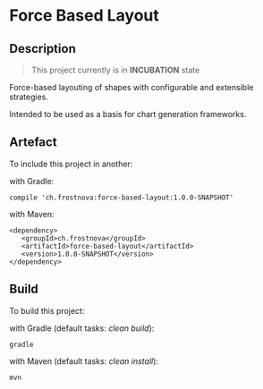 # Force Based Layout

## Description

> This project currently is in **INCUBATION** state

Force-based layouting of shapes with configurable and extensible strategies.

Intended to be used as a basis for chart generation frameworks.

## Artefact

To include this project in another:

with Gradle:

    compile 'ch.frostnova:force-based-layout:1.0.0-SNAPSHOT'

with Maven:

    <dependency>
       <groupId>ch.frostnova</groupId>
       <artifactId>force-based-layout</artifactId>
       <version>1.0.0-SNAPSHOT</version>
    </dependency>

## Build

To build this project:

with Gradle (default tasks: _clean build_):

    gradle

with Maven (default tasks: _clean install_):

    mvn

